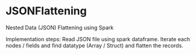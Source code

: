 # JSONFlattening
Nested Data (JSON) Flattening using Spark

Implementation steps:
Read JSON file using spark dataframe.
Iterate each nodes / fields and find datatype (Array / Struct) and flatten the records.
